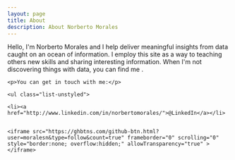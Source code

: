 ```yaml
---
layout: page
title: About
description: About Norberto Morales
---
```



Hello, I'm Norberto Morales and I help deliver meaningful insights from data caught on an ocean of information. I employ this site as a way
to teaching others new skills and sharing interesting information. When I'm not discovering things with data, you can find me . 

<div class="contact">

	<p>You can get in touch with me:</p>
	
	<ul class="list-unstyled">
	
	<li><a href="http://www.linkedin.com/in/norbertomorales/">@LinkedIn</a></li> 
	
	
	<iframe src="https://ghbtns.com/github-btn.html?user=moralesn&type=follow&count=true" frameborder="0" scrolling="0" style="border:none; overflow:hidden;" allowTransparency="true" ></iframe>
</ul>
</div>
